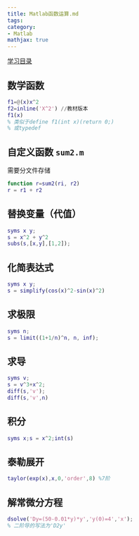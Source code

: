 ```yaml
---
title: Matlab函数运算.md
tags:
category:
- Matlab
mathjax: true
---
```


[学习目录](../Matlab学习目录)

## 数学函数

```matlab
f1=@(x)x^2
f2=inline('X^2') //教材版本
f1(x)
% 类似于define f1(int x)(return 0;)
% 或typedef
```

## 自定义函数 `sum2.m`

需要分文件存储

```matlab
function r=sum2(ri, r2)
r = r1 + r2
```

## 替换变量（代值）

```matlab
syms x y;
s = x^2 + y^2
subs(s,[x,y],[1,2]);
```

## 化简表达式

```matlab
syms x y;
s = simplify(cos(x)^2-sin(x)^2)
```

## 求极限

```matlab
syms n;
s = limit((1+1/n)^n, n, inf);
```

## 求导

```matlab
syms v;
s = v^3+x^2;
diff(s,'v');
diff(s,'v',n)
```

## 积分

```matlab
syms x;s = x^2;int(s)
```

## 泰勒展开

```matlab
taylor(exp(x),x,0,'order',8) %7阶
```

## 解常微分方程

```matlab
dsolve('Dy=(50-0.01*y)*y','y(0)=4','x');
% 二阶导的写法为'D2y'
```
